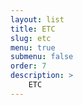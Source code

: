 ```yaml
---
layout: list
title: ETC
slug: etc
menu: true
submenu: false
order: 7
description: >
    ETC
---
```

